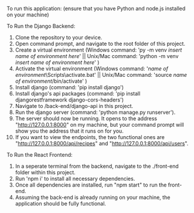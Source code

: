 To run this application: (ensure that you have Python and node.js installed on your machine)

To Run the Django Backend:
1. Clone the repository to your device.
2. Open command prompt, and navigate to the root folder of this project.
3. Create a virtual environment (Windows command: 'py -m venv *insert name of environment here*'  || Unix/Mac command: 'python -m venv *insert name of environment here*' )
4. Activate the virtual environment (Windows command: '*name of environment*\Scripts\activate.bat' || Unix/Mac command: 'source *name of environment*/bin/activate' )
5. Install django (command: 'pip install django')
6. Install django's api packages (command: 'pip install djangorestframework django-cors-headers')
7. Navigate to /back-end/django-api in this project.
8. Run the django server (command: 'python manage.py runserver').
9. The server should now be running. It opens to the address "http://127.0.0.1:8000" on my machine, but your command prompt will show you the address that it runs on for you.
10. If you want to view the endpoints, the two functional ones are "http://127.0.0.1:8000/api/recipes" and "http://127.0.0.1:8000/api/users".

To Run the React Frontend:
1. In a seperate terminal from the backend, navigate to the ./front-end folder within this project.
2. Run 'npm i' to install all necessary dependencies.
3. Once all dependencies are installed, run "npm start" to run the front-end.
4. Assuming the back-end is already running on your machine, the application should be fully functional.
